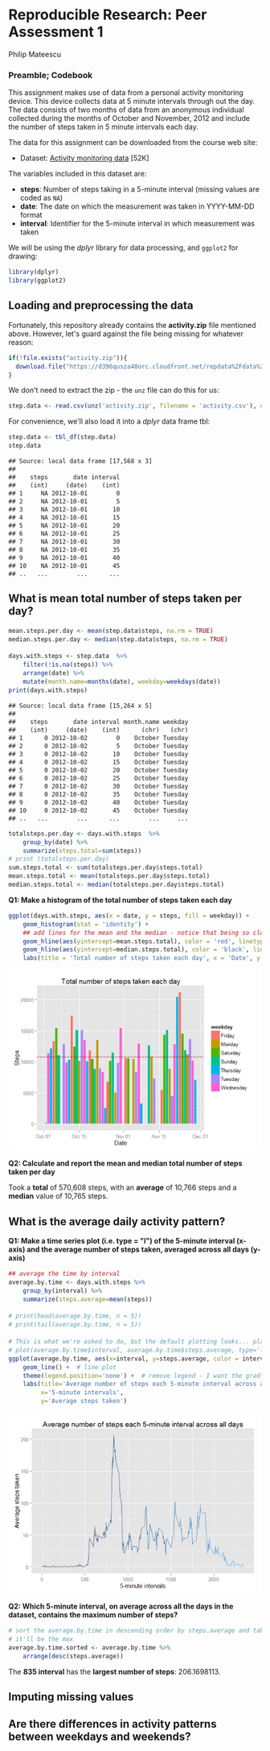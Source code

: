 # Reproducible Research: Peer Assessment 1
Philip Mateescu  


### Preamble; Codebook

This assignment makes use of data from a personal activity monitoring device. This device collects data at 5 minute intervals through out the day. The data consists of two months of data from an anonymous individual collected during the months of October and November, 2012 and include the number of steps taken in 5 minute intervals each day.

The data for this assignment can be downloaded from the course web
site:

* Dataset: [Activity monitoring data](https://d396qusza40orc.cloudfront.net/repdata%2Fdata%2Factivity.zip) [52K]

The variables included in this dataset are:

* **steps**: Number of steps taking in a 5-minute interval (missing
    values are coded as `NA`)
* **date**: The date on which the measurement was taken in YYYY-MM-DD
    format
* **interval**: Identifier for the 5-minute interval in which
    measurement was taken

We will be using the *dplyr* library for data processing, and `ggplot2` for drawing:

```r
library(dplyr)
library(ggplot2)
```


## Loading and preprocessing the data
Fortunately, this repository already contains the **activity.zip** file mentioned above.
However, let's guard against the file being missing for whatever reason:


```r
if(!file.exists("activity.zip")){
  download.file("https://d396qusza40orc.cloudfront.net/repdata%2Fdata%2Factivity.zip", destfile="activity.zip")
}
```

We don't need to extract the zip - the `unz` file can do this for us:


```r
step.data <- read.csv(unz('activity.zip', filename = 'activity.csv'), colClasses = c('integer', 'Date', 'integer'))
```

For convenience, we'll also load it into a *dplyr* data frame tbl:

```r
step.data <- tbl_df(step.data)
step.data
```

```
## Source: local data frame [17,568 x 3]
## 
##    steps       date interval
##    (int)     (date)    (int)
## 1     NA 2012-10-01        0
## 2     NA 2012-10-01        5
## 3     NA 2012-10-01       10
## 4     NA 2012-10-01       15
## 5     NA 2012-10-01       20
## 6     NA 2012-10-01       25
## 7     NA 2012-10-01       30
## 8     NA 2012-10-01       35
## 9     NA 2012-10-01       40
## 10    NA 2012-10-01       45
## ..   ...        ...      ...
```

## What is mean total number of steps taken per day?


```r
mean.steps.per.day <- mean(step.data$steps, na.rm = TRUE)
median.steps.per.day <- median(step.data$steps, na.rm = TRUE)

days.with.steps <- step.data  %>% 
    filter(!is.na(steps)) %>% 
    arrange(date) %>%
    mutate(month.name=months(date), weekday=weekdays(date))
print(days.with.steps)    
```

```
## Source: local data frame [15,264 x 5]
## 
##    steps       date interval month.name weekday
##    (int)     (date)    (int)      (chr)   (chr)
## 1      0 2012-10-02        0    October Tuesday
## 2      0 2012-10-02        5    October Tuesday
## 3      0 2012-10-02       10    October Tuesday
## 4      0 2012-10-02       15    October Tuesday
## 5      0 2012-10-02       20    October Tuesday
## 6      0 2012-10-02       25    October Tuesday
## 7      0 2012-10-02       30    October Tuesday
## 8      0 2012-10-02       35    October Tuesday
## 9      0 2012-10-02       40    October Tuesday
## 10     0 2012-10-02       45    October Tuesday
## ..   ...        ...      ...        ...     ...
```

```r
totalsteps.per.day <- days.with.steps  %>% 
    group_by(date) %>%
    summarize(steps.total=sum(steps))
# print (totalsteps.per.day)
sum.steps.total <- sum(totalsteps.per.day$steps.total)
mean.steps.total <- mean(totalsteps.per.day$steps.total)
median.steps.total <- median(totalsteps.per.day$steps.total)
```
**Q1: Make a histogram of the total number of steps taken each day**


```r
ggplot(days.with.steps, aes(x = date, y = steps, fill = weekday)) + 
    geom_histogram(stat = 'identity') +
    ## add lines for the mean and the median - notice that being so close together they overlap
    geom_hline(aes(yintercept=mean.steps.total), color = 'red', linetype='dashed') +
    geom_hline(aes(yintercept=median.steps.total), color = 'black', linetype='dotted') +
    labs(title = 'Total number of steps taken each day', x = 'Date', y = 'Steps')
```

![](PA1_template_files/figure-html/unnamed-chunk-7-1.png) 

**Q2: Calculate and report the mean and median total number of steps taken per day**

Took a **total** of 570,608 steps,
with an **average** of 10,766 steps 
and a **median** value of 10,765 steps.


## What is the average daily activity pattern?


**Q1: Make a time series plot (i.e. type = "l") of the 5-minute interval (x-axis) and the average number of steps taken, averaged across all days (y-axis)**


```r
## average the time by interval
average.by.time <- days.with.steps %>%
    group_by(interval) %>%
    summarize(steps.average=mean(steps))

# print(head(average.by.time, n = 5))
# print(tail(average.by.time, n = 5))

# This is what we're asked to do, but the default plotting looks... plain.
# plot(average.by.time$interval, average.by.time$steps.average, type='l')
ggplot(average.by.time, aes(x=interval, y=steps.average, color = interval)) +
    geom_line() +  # line plot
    theme(legend.position='none') +  # remove legend - I want the gradient but not the legend
    labs(title='Average number of steps each 5-minute interval across all days',
         x='5-minute intervals',
         y='Average steps taken')
```

![](PA1_template_files/figure-html/unnamed-chunk-8-1.png) 


**Q2: Which 5-minute interval, on average across all the days in the dataset, contains the maximum number of steps?**


```r
# sort the average.by.time in descending order by steps.average and take the first result
# it'll be the max
average.by.time.sorted <- average.by.time %>%
    arrange(desc(steps.average)) 
```

The **835 interval** has the **largest number of steps**:
206.1698113.

## Imputing missing values



## Are there differences in activity patterns between weekdays and weekends?
